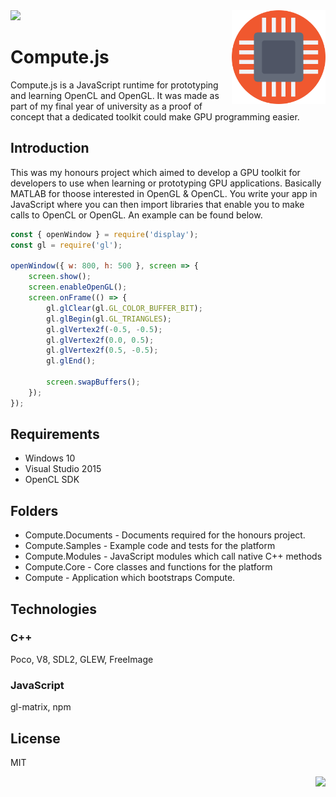 
<img src="demo.gif" />

<img align='right' width='150' height='150' src="Compute/icon.png" />

# Compute.js

Compute.js is a JavaScript runtime for prototyping and learning OpenCL and OpenGL. It was 
made as part of my final year of university as a proof of concept that a dedicated toolkit
could make GPU programming easier.

## Introduction

This was my honours project which aimed to develop a GPU toolkit for developers to use when learning or prototyping 
GPU applications. Basically MATLAB for thoose interested in OpenGL & OpenCL. You write your app in JavaScript where you can
then import libraries that enable you to make calls to OpenCL or OpenGL. An example can be found below.

```javascript
const { openWindow } = require('display');
const gl = require('gl');

openWindow({ w: 800, h: 500 }, screen => {
    screen.show();
    screen.enableOpenGL();
    screen.onFrame(() => {
        gl.glClear(gl.GL_COLOR_BUFFER_BIT);
        gl.glBegin(gl.GL_TRIANGLES);
        gl.glVertex2f(-0.5, -0.5);
        gl.glVertex2f(0.0, 0.5);
        gl.glVertex2f(0.5, -0.5);
        gl.glEnd();

        screen.swapBuffers();
    });
});

```

## Requirements

* Windows 10
* Visual Studio 2015
* OpenCL SDK

## Folders

 * Compute.Documents - Documents required for the honours project.
 * Compute.Samples   - Example code and tests for the platform
 * Compute.Modules   - JavaScript modules which call native C++ methods
 * Compute.Core      - Core classes and functions for the platform
 * Compute           - Application which bootstraps Compute.

## Technologies

### C++

Poco, V8, SDL2, GLEW, FreeImage

### JavaScript

gl-matrix, npm

## License

MIT

<img align='right' src="http://forthebadge.com/images/badges/built-with-love.svg" />

